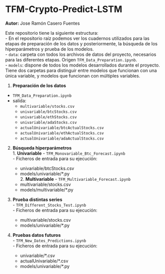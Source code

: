 # TFM-Crypto-Predict-LSTM
**Autor:** Jose Ramón Casero Fuentes

Este repositorio tiene la siguiente estructura:
    <br />
    - En el repositorio raíz podemos ver los cuadernos utilizados para las etapas
    de preparación de los datos y posteriormente, la búsqueda de los hiperparámetros
    y prueba de los modelos.<br />
    - `data`: carpeta con todos los archivos de datos del proyecto, necesarios
    para las diferentes etapas. Origen `TFM_Data_Preparation.ipynb`.<br />
    - `models`: dispone de todos los modelos desarrollados durante el proyecto.
    Tiene dos carpetas para distinguir entre modelos que funcionan con una
    única variable, y modelos que funcionan con múltiples variables.<br />

  1. **Preparación de los datos**
  - `TFM_Data_Preparation.ipynb`
  - salida:
    - `multivariable/stocks.csv`
    - `univariable/btcStocks.csv`
    - `univariable/ethStocks.csv`
    - `univariable/adaStocks.csv`
    - `actualUnivariable/btcActualStocks.csv`
    - `actualUnivariable/ethActualStocks.csv`
    - `actualUnivariable/adaActualStocks.csv`
    
    
  2. **Búsqueda hiperparámetros**<br />
    1. **Univariable**
    - `TFM_Monovariable_Btc_Forecast.ipynb`<br />
    - Ficheros de entrada para su ejecución:
        - univariable/btcStocks.csv
        - models/univariable/*.py<br />
    2. **Multivariable**
    - `TFM_Multivariable_Forecast.ipynb`<br />
        - multivariable/stocks.csv
        - models/multivariable/*.py

  3. **Prueba distintas series**<br />
    - `TFM_Different_Stocks_Test.ipynb`<br />
    - Ficheros de entrada para su ejecución:
        - multivariable/stocks.csv
        - models/univariable/*.py

  4. **Pruebas datos futuros**<br />
    - `TFM_New_Dates_Predictions.ipynb`<br />
    - Ficheros de entrada para su ejecución:
        - univariable/*.csv
        - actualUnivariable/*.csv
        - models/univariable/*.py